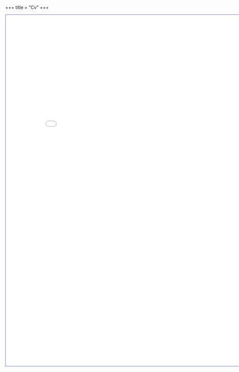 
+++
title = "Cv"
+++
<iframe id="fred" style="border:1px solid #666CCC" title="PDF in an i-Frame" src="../../images/"  frameborder="1" scrolling="auto" height="1100" width="850" ></iframe>